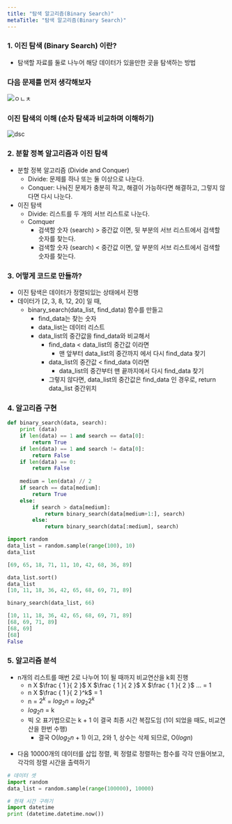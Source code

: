 ```yaml
---
title: "탐색 알고리즘(Binary Search)"
metaTitle: "탐색 알고리즘(Binary Search)"
---
```


### 1. 이진 탐색 (Binary Search) 이란?
* 탐색할 자료를 둘로 나누어 해당 데이터가 있을만한 곳을 탐색하는 방법

### 다음 문제를 먼저 생각해보자
![ㅇㄴㅊ](https://www.fun-coding.org/00_Images/binarysearch.png)

### 이진 탐색의 이해 (순차 탐색과 비교하며 이해하기)

![dsc](https://www.mathwarehouse.com/programming/images/binary-vs-linear-search/binary-and-linear-search-animations.gif)

### 2. 분할 정복 알고리즘과 이진 탐색
- 분할 정복 알고리즘 (Divide and Conquer)
  - Divide: 문제를 하나 또는 둘 이상으로 나눈다.
  - Conquer: 나눠진 문제가 충분히 작고, 해결이 가능하다면 해결하고, 그렇지 않다면 다시 나눈다.
- 이진 탐색
  - Divide: 리스트를 두 개의 서브 리스트로 나눈다.
  - Comquer
    - 검색할 숫자 (search) > 중간값 이면, 뒷 부분의 서브 리스트에서 검색할 숫자를 찾는다.
    - 검색할 숫자 (search) < 중간값 이면, 앞 부분의 서브 리스트에서 검색할 숫자를 찾는다.  

### 3. 어떻게 코드로 만들까?
* 이진 탐색은 데이터가 정렬되있는 상태에서 진행
* 데이터가 [2, 3, 8, 12, 20] 일 때,
  - binary_search(data_list, find_data) 함수를 만들고
    - find_data는 찾는 숫자
    - data_list는 데이터 리스트
    - data_list의 중간값을 find_data와 비교해서
      - find_data < data_list의 중간값 이라면
        - 맨 앞부터 data_list의 중간까지 에서 다시 find_data 찾기
      - data_list의 중간값 < find_data 이라면
        - data_list의 중간부터 맨 끝까지에서 다시 find_data 찾기
      - 그렇지 않다면, data_list의 중간값은 find_data 인 경우로, return data_list 중간위치

### 4. 알고리즘 구현

```py
def binary_search(data, search):
    print (data)
    if len(data) == 1 and search == data[0]:
        return True
    if len(data) == 1 and search != data[0]:
        return False
    if len(data) == 0:
        return False
    
    medium = len(data) // 2
    if search == data[medium]:
        return True
    else:
        if search > data[medium]:
            return binary_search(data[medium+1:], search)
        else:
            return binary_search(data[:medium], search)
```
```py
import random
data_list = random.sample(range(100), 10)
data_list

[69, 65, 18, 71, 11, 10, 42, 68, 36, 89]
```

```py
data_list.sort()
data_list
[10, 11, 18, 36, 42, 65, 68, 69, 71, 89]
```
```py
binary_search(data_list, 66)

[10, 11, 18, 36, 42, 65, 68, 69, 71, 89]
[68, 69, 71, 89]
[68, 69]
[68]
False
```

### 5. 알고리즘 분석
* n개의 리스트를 매번 2로 나누어 1이 될 때까지 비교연산을 k회 진행
  - n X $\frac { 1 }{ 2 }$ X $\frac { 1 }{ 2 }$ X $\frac { 1 }{ 2 }$ ... = 1
  - n X $\frac { 1 }{ 2 }^k$ = 1
  - n = $2^k$ = $log_2 n$ = $log_2 2^k$
  - $log_2 n$ = k
  - 빅 오 표기법으로는 k + 1 이 결국 최종 시간 복잡도임 (1이 되었을 때도, 비교연산을 한번 수행)
    - 결국 O($log_2 n$ + 1) 이고, 2와 1, 상수는 삭제 되므로, O($log n$)

- 다음 10000개의 데이터를 삽입 정렬, 퀵 정렬로 정렬하는 함수를 각각 만들어보고, 각각의 정렬 시간을 출력하기

```python
# 데이터 셋
import random 
data_list = random.sample(range(100000), 10000)

# 현재 시간 구하기
import datetime
print (datetime.datetime.now())
```